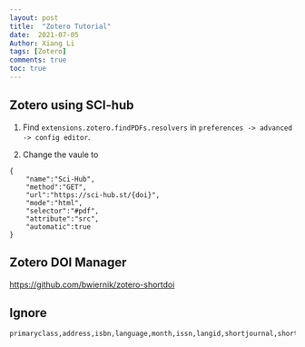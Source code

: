 ```yaml
---
layout: post
title:  "Zotero Tutorial"
date:  2021-07-05 
Author: Xiang Li
tags: [Zotero]
comments: true
toc: true
---
```


## Zotero using SCI-hub

1. Find ```extensions.zotero.findPDFs.resolvers``` in ```preferences -> advanced -> config editor```.

2. Change the vaule to
```
{
    "name":"Sci-Hub",
    "method":"GET",
    "url":"https://sci-hub.st/{doi}",
    "mode":"html",
    "selector":"#pdf",
    "attribute":"src",
    "automatic":true
}
```
## Zotero DOI Manager

https://github.com/bwiernik/zotero-shortdoi

## Ignore

```
primaryclass,address,isbn,language,month,issn,langid,shortjournal,shorttitle,location,eventtitle,abstract,archiveprefix,eprint,eprinttype,file,url,keywords
```

